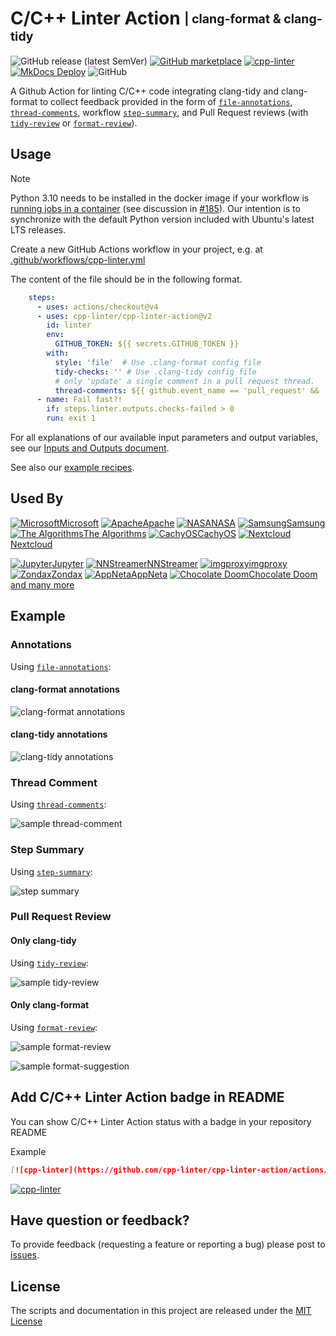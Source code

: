 [file-annotations]: https://cpp-linter.github.io/cpp-linter-action/inputs-outputs/#file-annotations
[thread-comments]: https://cpp-linter.github.io/cpp-linter-action/inputs-outputs/#thread-comments
[step-summary]: https://cpp-linter.github.io/cpp-linter-action/inputs-outputs/#step-summary
[tidy-review]: https://cpp-linter.github.io/cpp-linter-action/inputs-outputs/#tidy-review
[format-review]: https://cpp-linter.github.io/cpp-linter-action/inputs-outputs/#format-review

[io-doc]: https://cpp-linter.github.io/cpp-linter-action/inputs-outputs
[recipes-doc]: https://cpp-linter.github.io/cpp-linter-action/examples

[format-annotations-preview]: https://raw.githubusercontent.com/cpp-linter/cpp-linter-action/main/docs/images/annotations-clang-format.png
[tidy-annotations-preview]: https://raw.githubusercontent.com/cpp-linter/cpp-linter-action/main/docs/images/annotations-clang-tidy.png
[thread-comment-preview]: https://raw.githubusercontent.com/cpp-linter/cpp-linter-action/main/docs/images/comment.png
[step-summary-preview]: https://raw.githubusercontent.com/cpp-linter/cpp-linter-action/main/docs/images/step-summary.png
[tidy-review-preview]: https://raw.githubusercontent.com/cpp-linter/cpp-linter-action/main/docs/images/tidy-review.png
[format-review-preview]: https://raw.githubusercontent.com/cpp-linter/cpp-linter-action/main/docs/images/format-review.png
[format-suggestion-preview]: https://raw.githubusercontent.com/cpp-linter/cpp-linter-action/main/docs/images/format-suggestion.png

[Microsoft]: https://avatars.githubusercontent.com/u/6154722?s=20&v=4
[Microsoft-home]: https://github.com/Microsoft
[Apache]: https://avatars.githubusercontent.com/u/47359?s=20&v=4
[Apache-home]: https://github.com/apache
[NASA]: https://avatars.githubusercontent.com/u/848102?s=20&v=4
[NASA-home]: https://github.com/nasa
[Samsung]: https://avatars.githubusercontent.com/u/6210390?s=20&v=4
[Samsung-home]: https://github.com/samsung
[The Algorithms]: https://avatars.githubusercontent.com/u/20487725?s=20&v=4
[The Algorithms-home]: https://github.com/TheAlgorithms
[CachyOS]: https://avatars.githubusercontent.com/u/85452089?s=20&v=4
[CachyOS-home]: https://github.com/CachyOS
[Nextcloud]: https://avatars.githubusercontent.com/u/19211038?s=20&v=4
[Nextcloud-home]: https://github.com/nextcloud
[Jupyter]: https://avatars.githubusercontent.com/u/58793052?s=20&v=4
[Jupyter-home]: https://github.com/jupyter-xeus
[NNStreamer]: https://avatars.githubusercontent.com/u/60992508?s=20&v=4
[NNStreamer-home]: https://github.com/nnstreamer
[imgproxy]: https://avatars.githubusercontent.com/u/48099924?s=20&v=4
[imgproxy-home]: https://github.com/imgproxy
[Zondax]: https://avatars.githubusercontent.com/u/34372050?s=20&v=4
[Zondax-home]: https://github.com/Zondax
[AppNeta]: https://avatars.githubusercontent.com/u/3374594?s=20&v=4
[AppNeta-home]: https://github.com/AppNeta
[Chocolate Doom]: https://avatars.githubusercontent.com/u/6140118?s=20&v=4
[Chocolate Doom-home]: https://github.com/chocolate-doom

<!--README-start-->

# C/C++ Linter Action <sub><sup>| clang-format & clang-tidy</sup></sub>

![GitHub release (latest SemVer)](https://img.shields.io/github/v/release/cpp-linter/cpp-linter-action)
[![GitHub marketplace](https://img.shields.io/badge/marketplace-C%2FC%2B%2B%20Linter-blue?logo=github)](https://github.com/marketplace/actions/c-c-linter)
[![cpp-linter](https://github.com/cpp-linter/cpp-linter-action/actions/workflows/cpp-linter.yml/badge.svg)](https://github.com/cpp-linter/cpp-linter-action/actions/workflows/cpp-linter.yml)
[![MkDocs Deploy](https://github.com/cpp-linter/cpp-linter-action/actions/workflows/mkdocs-deploy.yml/badge.svg)](https://github.com/cpp-linter/cpp-linter-action/actions/workflows/mkdocs-deploy.yml)
![GitHub](https://img.shields.io/github/license/cpp-linter/cpp-linter-action?label=license&logo=github)

A Github Action for linting C/C++ code integrating clang-tidy and clang-format
to collect feedback provided in the form of
[`file-annotations`][file-annotations], [`thread-comments`][thread-comments],
workflow [`step-summary`][step-summary], and Pull Request reviews (with
[`tidy-review`][tidy-review] or [`format-review`][format-review]).

## Usage

> [!NOTE]
> Python 3.10 needs to be installed in the docker image if your workflow is
> [running jobs in a container](https://docs.github.com/en/actions/using-jobs/running-jobs-in-a-container)
> (see discussion in [#185](https://github.com/cpp-linter/cpp-linter-action/issues/185)).
> Our intention is to synchronize with the default Python version included with Ubuntu's latest LTS releases.

Create a new GitHub Actions workflow in your project, e.g. at [.github/workflows/cpp-linter.yml](https://github.com/cpp-linter/cpp-linter-action/blob/main/.github/workflows/cpp-linter.yml)

The content of the file should be in the following format.

```yaml
    steps:
      - uses: actions/checkout@v4
      - uses: cpp-linter/cpp-linter-action@v2
        id: linter
        env:
          GITHUB_TOKEN: ${{ secrets.GITHUB_TOKEN }}
        with:
          style: 'file'  # Use .clang-format config file
          tidy-checks: '' # Use .clang-tidy config file
          # only 'update' a single comment in a pull request thread.
          thread-comments: ${{ github.event_name == 'pull_request' && 'update' }}
      - name: Fail fast?!
        if: steps.linter.outputs.checks-failed > 0
        run: exit 1
```

For all explanations of our available input parameters and output variables, see our
[Inputs and Outputs document][io-doc].

See also our [example recipes][recipes-doc].

## Used By

[![Microsoft]Microsoft][Microsoft-home] [![Apache]Apache][Apache-home] [![NASA]NASA][NASA-home] [![Samsung]Samsung][Samsung-home] [![The Algorithms]The Algorithms][The Algorithms-home] [![CachyOS]CachyOS][CachyOS-home] [![Nextcloud]Nextcloud][Nextcloud-home]

[![Jupyter]Jupyter][Jupyter-home] [![NNStreamer]NNStreamer][NNStreamer-home] [![imgproxy]imgproxy][imgproxy-home] [![Zondax]Zondax][Zondax-home] [![AppNeta]AppNeta][AppNeta-home] [![Chocolate Doom]Chocolate Doom][Chocolate Doom-home] [and many more](https://github.com/cpp-linter/cpp-linter-action/network/dependents)

## Example

### Annotations

Using [`file-annotations`][file-annotations]:

#### clang-format annotations

![clang-format annotations][format-annotations-preview]

#### clang-tidy annotations

![clang-tidy annotations][tidy-annotations-preview]

### Thread Comment

Using [`thread-comments`][thread-comments]:

![sample thread-comment][thread-comment-preview]

### Step Summary

Using [`step-summary`][step-summary]:

![step summary][step-summary-preview]

### Pull Request Review

#### Only clang-tidy

Using [`tidy-review`][tidy-review]:

![sample tidy-review][tidy-review-preview]

#### Only clang-format

Using [`format-review`][format-review]:

![sample format-review][format-review-preview]

![sample format-suggestion][format-suggestion-preview]

## Add C/C++ Linter Action badge in README

You can show C/C++ Linter Action status with a badge in your repository README

Example

```markdown
[![cpp-linter](https://github.com/cpp-linter/cpp-linter-action/actions/workflows/cpp-linter.yml/badge.svg)](https://github.com/cpp-linter/cpp-linter-action/actions/workflows/cpp-linter.yml)
```

[![cpp-linter](https://github.com/cpp-linter/cpp-linter-action/actions/workflows/cpp-linter.yml/badge.svg)](https://github.com/cpp-linter/cpp-linter-action/actions/workflows/cpp-linter.yml)

## Have question or feedback?

To provide feedback (requesting a feature or reporting a bug) please post to [issues](https://github.com/cpp-linter/cpp-linter-action/issues).

## License

The scripts and documentation in this project are released under the [MIT License](https://github.com/cpp-linter/cpp-linter-action/blob/main/LICENSE)

<!--README-end-->

